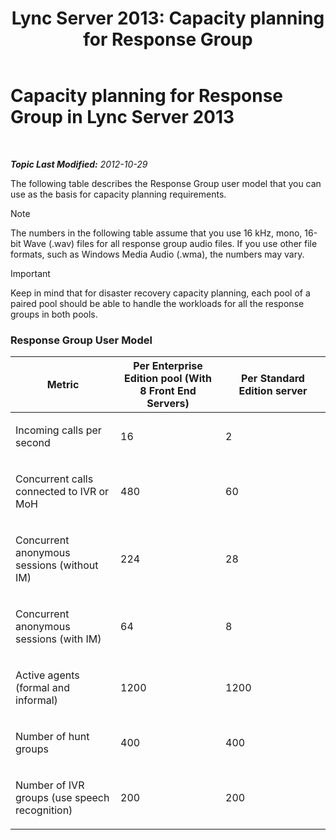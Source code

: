 ﻿---
title: 'Lync Server 2013: Capacity planning for Response Group'
TOCTitle: Capacity planning for Response Group
ms:assetid: a2459a69-1f45-4f2f-bca5-d4f442708e44
ms:mtpsurl: https://technet.microsoft.com/en-us/library/Gg412754(v=OCS.15)
ms:contentKeyID: 48184951
ms.date: 07/23/2014
mtps_version: v=OCS.15
---

<div data-xmlns="http://www.w3.org/1999/xhtml">

<div class="topic" data-xmlns="http://www.w3.org/1999/xhtml" data-msxsl="urn:schemas-microsoft-com:xslt" data-cs="http://msdn.microsoft.com/en-us/">

<div data-asp="http://msdn2.microsoft.com/asp">

# Capacity planning for Response Group in Lync Server 2013

</div>

<div id="mainSection">

<div id="mainBody">

<span> </span>

_**Topic Last Modified:** 2012-10-29_

<div id="sectionSection0" class="section">

The following table describes the Response Group user model that you can use as the basis for capacity planning requirements.

<div>


> [!NOTE]
> The numbers in the following table assume that you use 16 kHz, mono, 16-bit Wave (.wav) files for all response group audio files. If you use other file formats, such as Windows Media Audio (.wma), the numbers may vary.



</div>

<div>


> [!IMPORTANT]
> Keep in mind that for disaster recovery capacity planning, each pool of a paired pool should be able to handle the workloads for all the response groups in both pools.



</div>

### Response Group User Model

<table>
<colgroup>
<col style="width: 33%" />
<col style="width: 33%" />
<col style="width: 33%" />
</colgroup>
<thead>
<tr class="header">
<th>Metric</th>
<th>Per Enterprise Edition pool (With 8 Front End Servers)</th>
<th>Per Standard Edition server</th>
</tr>
</thead>
<tbody>
<tr class="odd">
<td><p>Incoming calls per second</p></td>
<td><p>16</p></td>
<td><p>2</p></td>
</tr>
<tr class="even">
<td><p>Concurrent calls connected to IVR or MoH</p></td>
<td><p>480</p></td>
<td><p>60</p></td>
</tr>
<tr class="odd">
<td><p>Concurrent anonymous sessions (without IM)</p></td>
<td><p>224</p></td>
<td><p>28</p></td>
</tr>
<tr class="even">
<td><p>Concurrent anonymous sessions (with IM)</p></td>
<td><p>64</p></td>
<td><p>8</p></td>
</tr>
<tr class="odd">
<td><p>Active agents (formal and informal)</p></td>
<td><p>1200</p></td>
<td><p>1200</p></td>
</tr>
<tr class="even">
<td><p>Number of hunt groups</p></td>
<td><p>400</p></td>
<td><p>400</p></td>
</tr>
<tr class="odd">
<td><p>Number of IVR groups (use speech recognition)</p></td>
<td><p>200</p></td>
<td><p>200</p></td>
</tr>
</tbody>
</table>


</div>

</div>

<span> </span>

</div>

</div>

</div>

